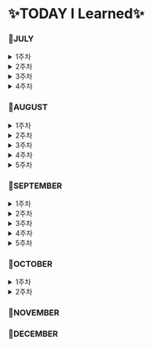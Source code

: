 # ✨TODAY I Learned✨

### 📕JULY

<details>
<summary>1주차</summary>  

- [MARKDOWN](https://github.com/YoonDii/TIL/blob/master/KDT/%EB%A7%88%ED%81%AC%EB%8B%A4%EC%9A%B4%EC%A0%95%EB%A6%AC/%EB%A7%88%ED%81%AC%EB%8B%A4%EC%9A%B4%20%EB%AC%B8%EB%B2%95%20%EC%A0%95%EB%A6%AC.md)
- [0705](https://github.com/YoonDii/TIL/blob/master/KDT/KDT_0705/KDT_0705.md)
- [0706](https://github.com/YoonDii/TIL/blob/master/KDT/KDT_0706/KDT_0706.md)
- [0707](https://github.com/YoonDii/TIL/blob/master/KDT/KDT_0707/KDT_0707.md)
- [0708](https://github.com/YoonDii/TIL/blob/master/KDT/KDT_0708/0708.md)

</details>

<details>
<summary>2주차</summary>

- [0711](https://github.com/YoonDii/TIL/blob/master/KDT/KDT_0711/README.md)
- [0712](https://github.com/YoonDii/TIL/tree/master/KDT/KDT_0712)
- [0713](https://github.com/YoonDii/TIL/blob/master/KDT/KDT_0713/README.md)
- [0714](https://github.com/YoonDii/TIL/tree/master/KDT/KDT_0714)
- [0715](https://github.com/YoonDii/TIL/tree/master/KDT/KDT_0715)

</details>

<details>
<summary>3주차</summary>

- [0718](https://github.com/YoonDii/TIL/tree/master/KDT/KDT_0718)
- [0719](https://github.com/YoonDii/TIL/tree/master/KDT/KDT_0719)
- [0720](https://github.com/YoonDii/TIL/tree/master/KDT/KDT_0720)
- [0721](https://github.com/YoonDii/TIL/tree/master/KDT/KDT_0721)
- [0722](https://github.com/YoonDii/TIL/tree/master/KDT/KDT_0722)

</details>   

<details>
<summary>4주차</summary>

 - [0725](https://github.com/YoonDii/TIL/tree/master/KDT/KDT_0725)
 - [0726](https://github.com/YoonDii/TIL/tree/master/KDT/KDT_0726)
 - [0727](https://github.com/YoonDii/TIL/tree/master/KDT/KDT_0727)
 - [0728](https://github.com/YoonDii/TIL/tree/master/KDT/KDT_0728)

</details>

### 📕AUGUST

<details>
<summary>1주차</summary> 

- [0801](https://github.com/YoonDii/TIL/tree/master/KDT/KDT_0801)
- [0802](https://github.com/YoonDii/TIL/tree/master/KDT/KDT_0802)
- [0803](https://github.com/YoonDii/TIL/tree/master/KDT/KDT_0803)
- [0804](https://github.com/YoonDii/TIL/tree/master/KDT/KDT_0804)

</details>

<details>
<summary>2주차</summary> 

- [0808](https://github.com/YoonDii/TIL/tree/master/KDT/KDT_0808)
- [0809](https://github.com/YoonDii/TIL/blob/master/KDT/KDT_0809)
- [0810](https://github.com/YoonDii/TIL/tree/master/KDT/KDT_0810)
- [0811](https://github.com/YoonDii/TIL/tree/master/KDT/KDT_0811)

</details>

<details>
<summary>3주차</summary> 

- [0816](https://github.com/YoonDii/TIL/tree/master/KDT/KDT_0816)
- [0817](https://github.com/YoonDii/TIL/tree/master/KDT/KDT_0817)
- [0818](https://github.com/YoonDii/TIL/tree/master/KDT/KDT_0818)
- [0819](https://github.com/YoonDii/TIL/tree/master/KDT/KDT_0819)
</details>

<details>
<summary>4주차</summary> 

- [0822](https://github.com/YoonDii/TIL/tree/master/KDT/KDT_0822)
- [0823](https://github.com/YoonDii/TIL/tree/master/KDT/KDT_0823)
- [0824](https://github.com/YoonDii/TIL/tree/master/KDT/KDT_0824)
- [SQLD이론1](https://github.com/YoonDii/TIL/blob/master/KDT/SQLD%EC%9D%B4%EB%A1%A0/SQLD%20%EC%9D%B4%EB%A1%A0.md)
</details>

<details>
<summary>5주차</summary>

- [0829](https://github.com/YoonDii/TIL/tree/master/KDT/KDT_0829)
- [0830](https://github.com/YoonDii/TIL/tree/master/KDT/KDT_0830)
- [0831](https://github.com/YoonDii/TIL/tree/master/KDT/KDT_0831)

</details>

### 📕SEPTEMBER

<details>
<summary>1주차</summary>

- [0901](https://github.com/YoonDii/TIL/tree/master/KDT/KDT_0901)

</details>

<details>
<summary>2주차</summary>

- [0905](https://github.com/YoonDii/TIL/tree/master/KDT/KDT_0905)
- [0906](https://github.com/YoonDii/TIL/tree/master/KDT/KDT_0906)
- [0907](https://github.com/YoonDii/TIL/tree/master/KDT/KDT_0907)
- [0908](https://github.com/YoonDii/WEB/tree/master/WEB09)

</details>

<details>
<summary>3주차</summary>

- [0913](https://github.com/YoonDii/WEB/tree/master/WEB10)
- [0914](https://github.com/YoonDii/WEB/tree/master/WEB11)
- [0915](https://github.com/YoonDii/TIL/tree/master/KDT/KDT_0915)
- [0916](https://github.com/YoonDii/TIL/tree/master/KDT/KDT_0916)

</details>

<details>
<summary>4주차</summary>

- [0919](https://github.com/YoonDii/WEB/tree/master/WEB12)
- [0920](https://yoondii.github.io/WEB/WEB13/index.html)
- [0921](https://github.com/YoonDii/TIL/tree/master/KDT/KDT_0921)
- [0922](https://github.com/YoonDii/WEB/tree/master/Django1)

</details>

<details>
<summary>5주차</summary>

- [0926](https://github.com/YoonDii/TIL/tree/master/KDT/KDT_0926)
- [0927](https://github.com/YoonDii/TIL/tree/master/KDT/KDT_0927)
- [0928](https://github.com/YoonDii/TIL/tree/master/KDT/KDT_0928)
- [0929](https://github.com/YoonDii/TIL/tree/master/KDT/KDT_0929)
- [0930](https://github.com/YoonDii/pair-pjt)

</details>

### 📕OCTOBER

<details>
<summary>1주차</summary>

- [1004](https://github.com/YoonDii/TIL/tree/master/KDT/KDT_1004)
- [1005](https://github.com/YoonDii/TIL/tree/master/KDT/KDT_1005)
- [1006](https://github.com/YoonDii/WEB/tree/master/Django8)
- [1007](https://github.com/YoonDii/pair-2)

</details>

<details>
<summary>2주차</summary>

- [1011](https://github.com/YoonDii/TIL/tree/master/KDT/KDT_1011)
- [1012](https://github.com/YoonDii/TIL/tree/master/KDT/KDT_1012)
- [1013]
- [1014](https://github.com/YoonDii/pair-3)

</details>

### 📕NOVEMBER

### 📕DECEMBER
